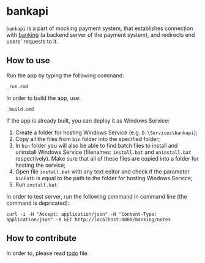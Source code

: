 # bankapi

`bankapi` is a part of mocking payment system, that establishes connection with [banking](https://github.com/alexeysp11/banking) (a backend server of the payment system), and redirects end users' requests to it. 

## How to use 

Run the app by typing the following command: 
```
_run.cmd
```

In order to build the app, use: 
```
_build.cmd
```

If the app is already built, you can deploy it as Windows Service:
1. Create a folder for hosting Windows Service (e.g. `D:\Services\bankapi`); 
2. Copy all the files from `bin` folder into the specified folder; 
3. In `bin` folder you will also be able to find batch files to install and uninstall Windows Service (filenames: `install.bat` and `uninstall.bat` respectively). Make sure that all of these files are copied into a folder for hosting the service;
4. Open file `install.bat` with any text editor and check if the parameter `binPath` is equal to the path to the folder for hosting Windows Service; 
5. Run `install.bat`. 

In order to test server, run the following command in command line (the command is depricated):  
```
curl -i -H "Accept: application/json" -H "Content-Type: application/json" -X GET http://localhost:8080/banking/notes
```

## How to contribute 

In order to, please read [todo](docs/todo.md) file. 
